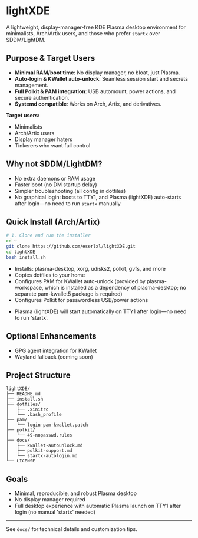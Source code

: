 # lightXDE

A lightweight, display-manager-free KDE Plasma desktop environment for minimalists, Arch/Artix users, and those who prefer `startx` over SDDM/LightDM. 

## Purpose & Target Users
- **Minimal RAM/boot time**: No display manager, no bloat, just Plasma.
- **Auto-login & KWallet auto-unlock**: Seamless session start and secrets management.
- **Full Polkit & PAM integration**: USB automount, power actions, and secure authentication.
- **Systemd compatible**: Works on Arch, Artix, and derivatives.

**Target users:**
- Minimalists
- Arch/Artix users
- Display manager haters
- Tinkerers who want full control

## Why not SDDM/LightDM?
- No extra daemons or RAM usage
- Faster boot (no DM startup delay)
- Simpler troubleshooting (all config in dotfiles)
- No graphical login: boots to TTY1, and Plasma (lightXDE) auto-starts after login—no need to run `startx` manually

## Quick Install (Arch/Artix)
```sh
# 1. Clone and run the installer
cd ~
git clone https://github.com/eserlxl/lightXDE.git
cd lightXDE
bash install.sh
```

- Installs: plasma-desktop, xorg, udisks2, polkit, gvfs, and more
- Copies dotfiles to your home
- Configures PAM for KWallet auto-unlock (provided by plasma-workspace, which is installed as a dependency of plasma-desktop; no separate pam-kwallet5 package is required)
- Configures Polkit for passwordless USB/power actions
+ Plasma (lightXDE) will start automatically on TTY1 after login—no need to run 'startx'.

## Optional Enhancements
- GPG agent integration for KWallet
- Wayland fallback (coming soon)

## Project Structure
```
lightXDE/
├── README.md
├── install.sh
├── dotfiles/
│   ├── .xinitrc
│   └── .bash_profile
├── pam/
│   └── login-pam-kwallet.patch
├── polkit/
│   └── 49-nopasswd.rules
├── docs/
│   ├── kwallet-autounlock.md
│   ├── polkit-support.md
│   └── startx-autologin.md
└── LICENSE
```

## Goals
- Minimal, reproducible, and robust Plasma desktop
- No display manager required
- Full desktop experience with automatic Plasma launch on TTY1 after login (no manual 'startx' needed)

---
See `docs/` for technical details and customization tips. 